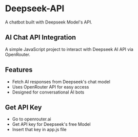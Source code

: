 # Deepseek-API
A chatbot built with Deepseek Model's API. 

## AI Chat API Integration

A simple JavaScript project to interact with Deepseek AI API via OpenRouter.

## Features
- Fetch AI responses from Deepseek's chat model
- Uses OpenRouter API for easy access
- Designed for conversational AI bots

## Get API Key
- Go to openrouter.ai
- Get API key for Deepseek's free Model
- Insert that key in app.js file
